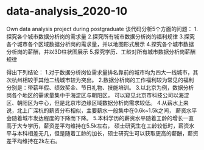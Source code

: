 # data-analysis_2020-10
Own data analysis project during postgraduate
该代码分析5个方面的问题：
1.探究各个城市数据分析岗的需求量
2.探究所有城市数据分析岗的福利规律
3.探究各个城市各个区域数据分析岗的需求量，并以地图形式展示
4.探究各个城市数据分析岗的薪酬，并以3D柱状图展示
5.探究学历、工龄对所有城市数据分析岗薪酬规律

得出下列结论：
1.对于数据分析岗位需求量排名靠前的城市均为四大一线城市，其次杭州相较于其他二线城市较为突出。
2.数据分析岗的工作福利较为常见的福利分别是：带薪年假、绩效奖金、节日礼物、技能培训。
3.以北京为例，数据分析岗各个地区的需求量集中于海淀区与朝阳区，
可以窥见北京市科技公司以海淀区、朝阳区为中心，但是北京市边缘区域数据分析岗需求较低。
4.从薪水上来说，北上广深杭的薪资分布相似，主要薪水一般集中在0.6k~1.5k之间，
薪资水平会随着城市发达程度的下降而下降。
5.本科学历的薪资水平随着工龄的增长一直高于大专学历，薪资差平均维持在5.5k左右，
硕士研究生在工龄较低时，薪资水平与本科相差无几，但是随着工龄的加长，硕士研究生可以获取更高的薪酬，薪资差平均维持在2k左右。
